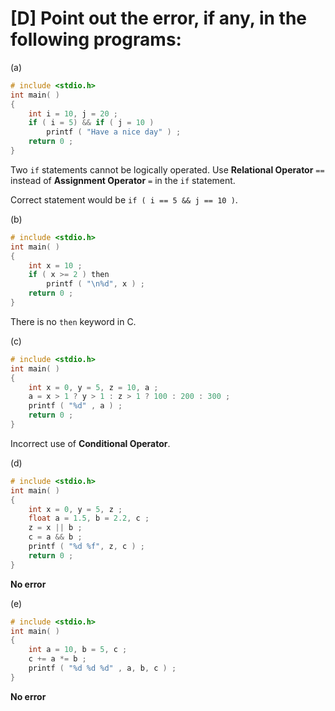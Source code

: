 # [D] Point out the error, if any, in the following programs:

(a)

````c
# include <stdio.h>
int main( )
{
    int i = 10, j = 20 ;
    if ( i = 5) && if ( j = 10 )
    	printf ( "Have a nice day" ) ;
    return 0 ;
}
````

Two `if` statements cannot be logically operated. Use **Relational Operator** `==` instead of **Assignment Operator** `=` in the `if` statement.

Correct statement would be `if ( i == 5 && j == 10 )`.

(b)

````c
# include <stdio.h>
int main( )
{
    int x = 10 ;
    if ( x >= 2 ) then
    	printf ( "\n%d", x ) ;
    return 0 ;
}
````

There is no `then` keyword in C.

(c)

````c
# include <stdio.h>
int main( )
{
    int x = 0, y = 5, z = 10, a ;
    a = x > 1 ? y > 1 : z > 1 ? 100 : 200 : 300 ;
    printf ( "%d" , a ) ;
    return 0 ;
}
````

Incorrect use of **Conditional Operator**.

(d)

````c
# include <stdio.h>
int main( )
{
    int x = 0, y = 5, z ;
    float a = 1.5, b = 2.2, c ;
    z = x || b ;
    c = a && b ;
    printf ( "%d %f", z, c ) ;
    return 0 ;
}
````

**No error**

(e)

````c
# include <stdio.h>
int main( )
{
    int a = 10, b = 5, c ;
    c += a *= b ;
    printf ( "%d %d %d" , a, b, c ) ;
}
````

**No error**


